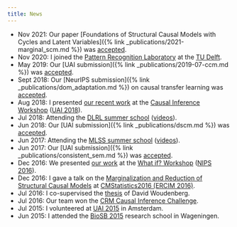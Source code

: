 ```yaml
---
title: News
---
```


* Nov 2021: Our paper [Foundations of Structural Causal Models with Cycles and Latent Variables]({% link _publications/2021-marginal_scm.md %}) was [accepted](https://imstat.org/journals-and-publications/annals-of-statistics).
* Nov 2020: I joined the [Pattern Recognition Laboratory](https://www.tudelft.nl/ewi/over-de-faculteit/afdelingen/intelligent-systems/pattern-recognition-bioinformatics) at the [TU Delft](https://www.tudelft.nl).
* May 2019: Our [UAI submission]({% link _publications/2019-07-ccm.md %}) was [accepted](http://auai.org/uai2019/accepted.php).
* Sept 2018: Our [NeurIPS submission]({% link _publications/dom_adaptation.md %}) on causal transfer learning was [accepted](https://nips.cc/Conferences/2018/Schedule?showEvent=12025).
* Aug 2018: I presented [our recent work](#/miscs/bridgingthegaprde2scm.md) at the [Causal Inference Workshop](https://sites.google.com/view/causaluai2018/home) ([UAI 2018](http://auai.org/uai2018/index.php)).
* Jul 2018: Attending the [DLRL summer school](https://dlrlsummerschool.ca/past-years) ([videos](http://videolectures.net/DLRLsummerschool2018_toronto)).
* Jun 2018: Our [UAI submission]({% link _publications/dscm.md %}) was [accepted](http://auai.org/uai2018/accepted.php).
* Jun 2017: Attending the [MLSS summer school](http://mlss.tuebingen.mpg.de/2017) ([videos](https://www.youtube.com/playlist?list=PLqJm7Rc5-EXFUOvoYCdKikfck8YeUCnl9)).
* Jun 2017: Our [UAI submission]({% link _publications/consistent_sem.md %}) was [accepted](http://auai.org/~w-auai/uai2017/accepted.php).
* Dec 2016: We presented [our work](#/miscs/curingthecurseofnonrecursiveness.md) at the [What if? Workshop](https://sites.google.com/site/whatif2016nips/) ([NIPS 2016](https://nips.cc/Conferences/2016)).
* Dec 2016: I gave a talk on the [Marginalization and Reduction of Structural Causal Models](http://cmstatistics.org/RegistrationsV2/CMStatistics2016/viewSubmission.php?in=266&token=45opo010sn25570939n73o3666q72p87) at [CMStatistics2016 (ERCIM 2016)](http://cmstatistics.org/CMStatistics2016).
* Jul 2016: I co-supervised the [thesis](https://esc.fnwi.uva.nl/thesis/centraal/files/f1346187620.pdf) of David Woudenberg.
* Jul 2016: Our team won the [CRM Causal Inference Challenge](http://www.crm.umontreal.ca/2016/Genetics16/competition_e.php).
* Jul 2015: I volunteered at [UAI 2015](http://www.auai.org/uai2015) in Amsterdam.
* Jun 2015: I attended the [BioSB 2015](https://www.biosb.nl/archive-courses/course-qpm-2015) research school in Wageningen.
